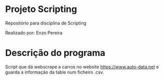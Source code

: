 # Projeto Scripting #
Repositório para disciplina de Scripting

Realizado por: Enzo Pereira

# Descrição do programa #

Script que dá webscrape a carros no website https://www.auto-data.net e guarda a informação da table num ficheiro .csv.
